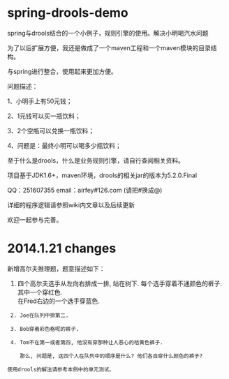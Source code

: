 spring-drools-demo
==================

spring与drools结合的一个小例子，规则引擎的使用。解决小明喝汽水问题

为了以后扩展方便，我还是做成了一个maven工程和一个maven模块的目录结构。

与spring进行整合，使用起来更加方便。

问题描述：

1、小明手上有50元钱；

2、1元钱可以买一瓶饮料；

3、2个空瓶可以兑换一瓶饮料；

4、问题是：最终小明可以喝多少瓶饮料；


至于什么是drools，什么是业务规则引擎，请自行查阅相关资料。


项目基于JDK1.6+，maven环境，drools的相关jar的版本为5.2.0.Final

QQ：251607355
email：airfey#126.com (请把#换成@)

详细的程序逻辑请参照wiki内文章以及后续更新

欢迎一起参与完善。


2014.1.21 changes
==================

新增高尔夫推理题，题意描述如下：

   1. 四个高尔夫选手从左向右排成一排, 站在树下. 每个选手穿着不通颜色的裤子.<br>
	    其中一个穿红色.  
	    在Fred右边的一个选手穿蓝色.
	   
	 2. Joe在队列中排第二.
	   
	 3. Bob穿着彩色格呢的裤子.
	 
	 4. Tom不在第一或者第四, 他没有穿那种让人恶心的桔黄色裤子.
	  
	    那么, 问题是, 这四个人在队列中的顺序是什么? 他们各自穿什么颜色的裤子?

    使用drools的解法请参考本例中的单元测试。

